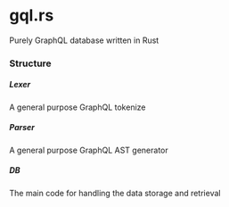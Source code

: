 # gql.rs
Purely GraphQL database written in Rust


### Structure
##### Lexer
A general purpose GraphQL tokenize

##### Parser
A general purpose GraphQL AST generator

##### DB
The main code for handling the data storage and retrieval
